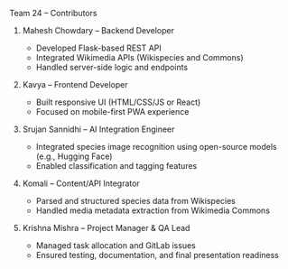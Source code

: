 Team 24 – Contributors

1. Mahesh Chowdary – Backend Developer  
   - Developed Flask-based REST API  
   - Integrated Wikimedia APIs (Wikispecies and Commons)  
   - Handled server-side logic and endpoints

2. Kavya – Frontend Developer  
   - Built responsive UI (HTML/CSS/JS or React)  
   - Focused on mobile-first PWA experience

3. Srujan Sannidhi – AI Integration Engineer  
   - Integrated species image recognition using open-source models (e.g., Hugging Face)  
   - Enabled classification and tagging features

4. Komali – Content/API Integrator  
   - Parsed and structured species data from Wikispecies  
   - Handled media metadata extraction from Wikimedia Commons

5. Krishna Mishra – Project Manager & QA Lead  
   - Managed task allocation and GitLab issues  
   - Ensured testing, documentation, and final presentation readiness
